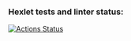### Hexlet tests and linter status:
[![Actions Status](https://github.com/Aphie/java-project-lvl2/workflows/hexlet-check/badge.svg)](https://github.com/Aphie/java-project-lvl2/actions)